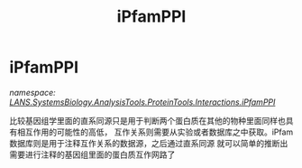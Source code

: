 ﻿---
title: iPfamPPI
---

# iPfamPPI
_namespace: [LANS.SystemsBiology.AnalysisTools.ProteinTools.Interactions.iPfamPPI](N-LANS.SystemsBiology.AnalysisTools.ProteinTools.Interactions.iPfamPPI.html)_

比较基因组学里面的直系同源只是用于判断两个蛋白质在其他的物种里面同样也具有相互作用的可能性的高低，
 互作关系则需要从实验或者数据库之中获取。iPfam数据库则是用于注释互作关系的数据源，之后通过直系同源
 就可以简单的推断出需要进行注释的基因组里面的蛋白质互作网路了




